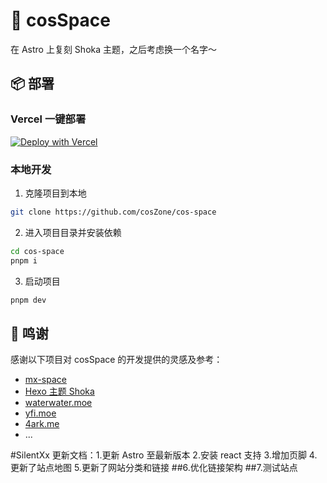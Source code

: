# 🚀 cosSpace

在 Astro 上复刻 Shoka 主题，之后考虑换一个名字～

## 📦 部署

### Vercel 一键部署

[![Deploy with Vercel](https://vercel.com/button)](https://vercel.com/new/clone?repository-url=https%3A%2F%2Fgithub.com%2FcosZone%2Fcos-space&project-name=my-cos-space&repository-name=my-cos-space)

### 本地开发

1. 克隆项目到本地

```bash
git clone https://github.com/cosZone/cos-space
```

2. 进入项目目录并安装依赖

```bash
cd cos-space
pnpm i
```

3. 启动项目

```bash
pnpm dev
```

## 🙏 鸣谢

感谢以下项目对 cosSpace 的开发提供的灵感及参考：

- [mx-space](https://github.com/mx-space)
- [Hexo 主题 Shoka](https://shoka.lostyu.me/computer-science/note/theme-shoka-doc/)
- [waterwater.moe](https://github.com/lawvs/lawvs.github.io)
- [yfi.moe](https://github.com/yy4382/yfi.moe)
- [4ark.me](https://github.com/gd4Ark/gd4Ark.github.io)
- ...

#SilentXx 更新文档：1.更新 Astro 至最新版本 2.安装 react 支持 3.增加页脚 4.更新了站点地图 5.更新了网站分类和链接
##6.优化链接架构
##7.测试站点
